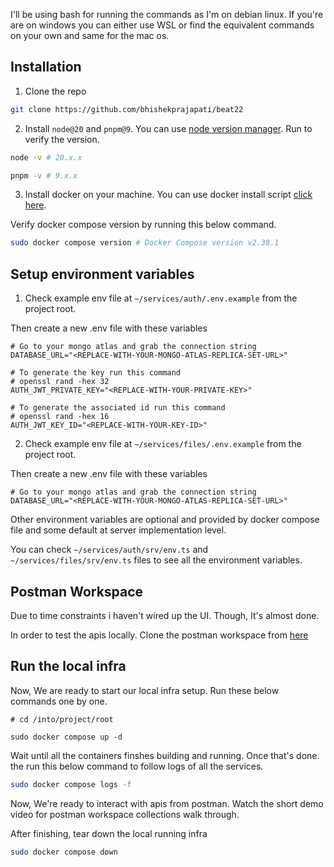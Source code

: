 I'll be using bash for running the commands as I'm on debian linux. If you're are on windows you can either use WSL or find the equivalent commands on your own and same for the mac os.

## Installation

1. Clone the repo

```bash
git clone https://github.com/bhishekprajapati/beat22
```

2. Install `node@20` and `pnpm@9`. You can use [node version manager](https://github.com/nvm-sh/nvm). Run to verify the version.

```bash
node -v # 20.x.x
```

```bash
pnpm -v # 9.x.x
```

3. Install docker on your machine. You can use docker install script [click here](https://github.com/docker/docker-install).

Verify docker compose version by running this below
command.

```bash
sudo docker compose version # Docker Compose version v2.38.1
```

## Setup environment variables

1. Check example env file at `~/services/auth/.env.example` from the project root.

Then create a new .env file with these variables

```
# Go to your mongo atlas and grab the connection string
DATABASE_URL="<REPLACE-WITH-YOUR-MONGO-ATLAS-REPLICA-SET-URL>"

# To generate the key run this command
# openssl rand -hex 32
AUTH_JWT_PRIVATE_KEY="<REPLACE-WITH-YOUR-PRIVATE-KEY>"

# To generate the associated id run this command
# openssl rand -hex 16
AUTH_JWT_KEY_ID="<REPLACE-WITH-YOUR-KEY-ID>"
```

2. Check example env file at `~/services/files/.env.example` from the project root.

Then create a new .env file with these variables

```
# Go to your mongo atlas and grab the connection string
DATABASE_URL="<REPLACE-WITH-YOUR-MONGO-ATLAS-REPLICA-SET-URL>"
```

Other environment variables are optional and provided by docker compose file and some default at server implementation level.

You can check `~/services/auth/srv/env.ts` and `~/services/files/srv/env.ts` files to see all the environment variables.

## Postman Workspace

Due to time constraints i haven't wired up the UI. Though, It's almost done.

In order to test the apis locally. Clone the postman workspace from [here](https://www.postman.com/gold-crescent-532919/workspace/beat22)

## Run the local infra

Now, We are ready to start our local infra setup.
Run these below commands one by one.

```
# cd /into/project/root

sudo docker compose up -d
```

Wait until all the containers finshes building and running. Once that's done. the run this below command to follow logs of all the services.

```bash
sudo docker compose logs -f
```

Now, We're ready to interact with apis from postman.
Watch the short demo video for postman workspace collections walk through.

After finishing, tear down the local running infra

```bash
sudo docker compose down
```
